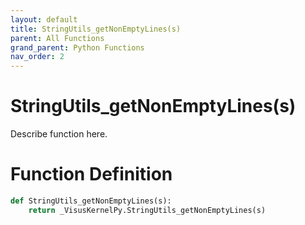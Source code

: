 ```yaml
---
layout: default
title: StringUtils_getNonEmptyLines(s)
parent: All Functions
grand_parent: Python Functions
nav_order: 2
---
```


# StringUtils_getNonEmptyLines(s)

Describe function here.

# Function Definition

```python
def StringUtils_getNonEmptyLines(s):
    return _VisusKernelPy.StringUtils_getNonEmptyLines(s)
```